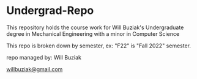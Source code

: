 # Undergrad-Repo
This repository holds the course work for Will Buziak's Undergraduate degree in Mechanical Engineering with a minor in Computer Science

This repo is broken down by semester, ex: "F22" is "Fall 2022" semester.

repo managed by: Will Buziak

willbuziak@gmail.com
